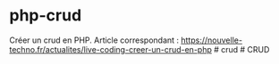 # php-crud
Créer un crud en PHP. Article correspondant : https://nouvelle-techno.fr/actualites/live-coding-creer-un-crud-en-php
#   c r u d  
 # CRUD
